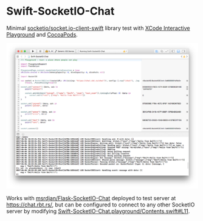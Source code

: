 # Swift-SocketIO-Chat

Minimal [socketio/socket.io-client-swift](https://github.com/socketio/socket.io-client-swift) library test with [XCode Interactive Playground](https://developer.apple.com/swift/blog/?id=35) and [CocoaPods](https://cocoapods.org).

![XCode Interactive Playground](xcode_interactive_playground.png)

Works with [msrdjan/Flask-SocketIO-Chat](https://github.com/msrdjan/Flask-SocketIO-Chat) deployed to test server at https://chat.rbt.rs/, but can be configured to connect to any other SocketIO server by modifying [Swift-SocketIO-Chat.playground/Contents.swift#L11](Swift-SocketIO-Chat.playground/Contents.swift#L11).